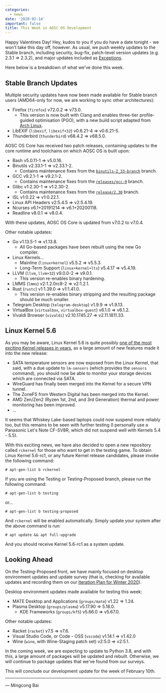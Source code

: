 ```yaml
---
categories:
  - news
date: '2020-02-14'
important: false
title: This Week in AOSC OS Development
---
```



Happy Valentines Day! Hey, kudos to you if you do have a date tonight - we won't
take this day off, however. As usual, we push weekly updates to the Stable branch,
including security, bug-fix, patch-level version updates (e.g. 2.3.1 => 2.3.2),
and major updates included as
[Exceptions](https://wiki.aosc.io/developer/packaging/cycle-exceptions).

Here below is a breakdown of what we've done this week.

Stable Branch Updates
---------------------

Multiple security updates have now been made available for Stable branch users
(AMD64-only for now, we are working to sync other architectures):

- Firefox (`firefox`) v72.0.2 => v73.0.
    - This version is now built with Clang and enables three-tier profile-guided
      optimisation (PGO), with a new build script adapted from
      [Arch Linux](https://git.archlinux.org/svntogit/packages.git/tree/trunk/PKGBUILD?h=packages/firefox).
- LibEXIF (`libexif`, `libexif+32`) v0.6.21-4 => v0.6.21-5.
- Thunderbird (`thunderbird`) v68.4.2 => v68.5.0.

AOSC OS Core has received two patch releases, containing updates to the core
runtime and toolchains on which AOSC OS is built upon:

- Bash v5.0.11-1 => v5.0.16.
- Binutils v2.33.1-1 => v2.33.1-2.
    - Contains maintenance fixes from the [`binutils-2_33-branch`](https://sourceware.org/git/gitweb.cgi?p=binutils-gdb.git;a=shortlog;h=refs/heads/binutils-2_33-branch) branch.
- GCC v9.2.1-1 => v9.2.1-2.
    - Contains maintenance fixes from the [`releases/gcc-9`](https://github.com/gcc-mirror/gcc/commits/releases/gcc-9) branch.
- Glibc v1:2.30-1 => v1:2.30-2.
    - Contains maintenance fixes from the [`release/2.30`](https://sourceware.org/git/?p=glibc.git;a=shortlog;h=refs/heads/release/2.30/master) branch.
- ISL v1:0.22 => v1:0.22.1.
- Linux API Headers v2:5.4.5 => v2:5.4.19.
- Ncurses v6.1+20191214 => v6.1+20200118.
- Readline v8.0.1 => v8.0.4.

With these updates, AOSC OS Core is updated from v7.0.2 to v7.0.4.

Other notable updates:

- Go v1.13.5-1 => v1.13.8.
    - All Go-based packages have been rebuilt using the new Go compiler.
- Linux Kernels...
    - Mainline (`linux+kernel`) v5.5.2 => v5.5.3.
    - Long-Term Support (`linux+kernel+lts`) v5.4.17 => v5.4.19.
- LLVM (`llvm`, `llvm+32`) v9.0.0-2 => v9.0.1.
    - This version re-enables binary hardening.
- LMMS (`lmms`) v2:1.2.0rc8-2 => v2:1.2.1.
- Rust (`rustc`) v1:1.39.0 => v1:1.41.0.
    - This version re-enables binary stripping and the resulting package
      should be much smaller.
- Telegram Desktop (`telegram-desktop`) v1.9.9 => v1.9.13.
- VirtualBox (`virtualbox`, `virtualbox-guest`) v6.1.0 => v6.1.2.
- Vivaldi Browser (`vivaldi`) v2.10.1745.27 => v2.11.1811.33.

Linux Kernel 5.6
----------------

As you may be aware, Linux Kernel 5.6 is quite possibly
[one of the most exciting Kernel releases in years](https://www.phoronix.com/scan.php?page=article&item=linux-56-features&num=1),
as a large amount of new features made it into the new release:

- SATA temperature sensors are now exposed from the Linux Kernel, that said,
  with a due update to `lm-sensors` (which provides the `sensors` command),
  you should now be able to monitor your storage devices which are connected
  via SATA.
- WireGuard has finally been merged into the Kernel for a secure VPN tunnel.
- The ZoneFS from Western Digital has been merged into the Kernel.
- AMD Zen/Zen2 (Ryzen 1st, 2nd, and 3rd Generation) thermal and power monitoring
  has been improved.
- ...

It seems that Whiskey Lake-based laptops could now suspend more reliably too,
but this remains to be seen with further testing (I personally use a Panasonic
Let's Note CF-SV8R, which did not suspend well with Kernels 5.4 - 5.5).

With this exciting news, we have also decided to open a new repository called
`rckernel` for those who want to get in the testing game. To obtain Linux Kernel
5.6-rc1, or any future Kernel release candidates, please invoke the following
command:

```
# apt-gen-list b rckernel
```

If you are using the Testing or Testing-Proposed branch, please run the
following command:

```
# apt-gen-list b testing
```

or...

```
# apt-gen-list b testing-proposed
```

And `rckernel` will be enabled automatically. Simply update your system after
the above command is run:

```
# apt update && apt full-upgrade
```

And you should receive Kernel 5.6-rc1 as a system update.

Looking Ahead
-------------

On the Testing-Proposed front, we have mainly focused on desktop environment
updates and update survey (that is, checking for available updates and recording
them on our [Iteration Plan for Winter 2020](https://github.com/AOSC-Dev/aosc-os-abbs/issues/2073)).

Desktop environment updates made available for testing this week:

- MATE Desktop and Applications (`groups/mate`) v1.22 => 1.24.
- Plasma Desktop (`groups/plasma`) v5.17.90 => 5.18.0.
    - KDE Frameworks (`groups/kf5`) v5.66.0 => v5.67.0.

Other notable updates:

- Racket (`racket`) v7.5 => v7.6.
- Visual Studio Code, or Code - OSS (`vscode`) v1.14.1 => v1.42.0
- Wine (`wine`, with Wine-Staging patch set) v2:5.0 => v2:5.1.

In the coming week, we are expecting to update to Python 3.8, and with this,
a large amount of packages will be updated and rebuilt. Otherwise, we will
continue to package updates that we've found from our surveys.

This will conclude our development update for the week of February 10th.

---

— Mingcong Bai